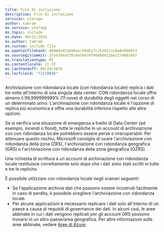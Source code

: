 ```yaml
---
title: File di inclusione
description: File di inclusione
services: storage
author: tamram
ms.service: storage
ms.topic: include
ms.date: 09/23/2019
ms.author: tamram
ms.custom: include file
ms.openlocfilehash: 8908ded31b96aac50db1fc25e92c2c0a8e960453
ms.sourcegitcommit: 3fa4384af35c64f6674f40e0d4128e1274083487
ms.translationtype: MT
ms.contentlocale: it-IT
ms.lasthandoff: 09/24/2019
ms.locfileid: "71219036"
---
```

Archiviazione con ridondanza locale (con ridondanza locale) replica i dati tre volte all'interno di una singola data center. CON ridondanza locale offre almeno il 99,999999999% (11 nove) di durabilità degli oggetti nel corso di un determinato anno. L'archiviazione con ridondanza locale è l'opzione di replica più economica e offre una durabilità inferiore rispetto alle altre opzioni.

Se si verifica una situazione di emergenza a livello di Data Center (ad esempio, incendi o flood), tutte le repliche in un account di archiviazione con con ridondanza locale potrebbero essere perse o irrecuperabili. Per attenuare questo rischio, Microsoft consiglia di usare l'archiviazione con ridondanza della zona (ZRS), l'archiviazione con ridondanza geografica (GRS) o l'archiviazione con ridondanza della zona geografica (GZRS).

Una richiesta di scrittura a un account di archiviazione con ridondanza locale restituisce correttamente solo dopo che i dati sono stati scritti in tutte e tre le repliche.

È possibile utilizzare con ridondanza locale negli scenari seguenti:

* Se l'applicazione archivia dati che possono essere ricostruiti facilmente in caso di perdita, è possibile scegliere l'archiviazione con ridondanza locale.
* Per alcune applicazioni è necessario replicare i dati solo all'interno di un paese a causa di requisiti di governance dei dati. In alcuni casi, le aree abbinate in cui i dati vengono replicati per gli account GRS possono trovarsi in un altro paese/area geografica. Per altre informazioni sulle aree abbinate, vedere [Aree di Azure](https://azure.microsoft.com/regions/).
